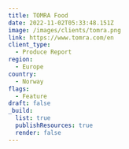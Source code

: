 ```yaml
---
title: TOMRA Food
date: 2022-11-02T05:33:48.151Z
image: /images/clients/tomra.png
link: https://www.tomra.com/en
client_type:
  - Produce Report
region:
  - Europe
country:
  - Norway
flags:
  - Feature
draft: false
_build:
  list: true
  publishResources: true
  render: false
---
```

